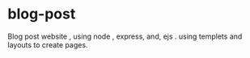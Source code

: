 # blog-post
Blog post website , using node , express,  and, ejs . using templets and layouts to create pages. 
